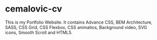 # cemalovic-cv
This is my Portfolio Website. It contains Advance CSS, BEM Architecture, SASS, CSS Grid, CSS Flexbox, CSS animatios, Background video, SVG icons, Smooth Scroll and HTML5.
